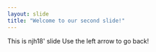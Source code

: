 ```yaml
---
layout: slide
title: "Welcome to our second slide!"
---
```

This is njh18' slide
Use the left arrow to go back!
